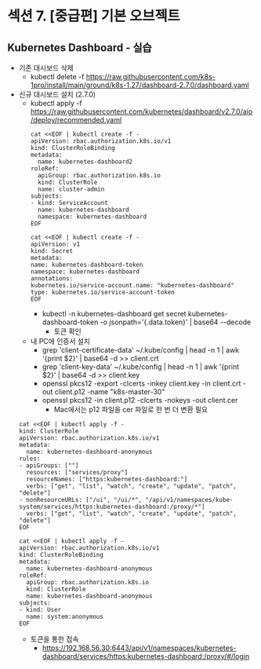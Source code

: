 # 섹션 7. [중급편] 기본 오브젝트

## Kubernetes Dashboard - 실습
- 기존 대시보드 삭제
  - kubectl delete -f https://raw.githubusercontent.com/k8s-1pro/install/main/ground/k8s-1.27/dashboard-2.7.0/dashboard.yaml
- 신규 대시보드 설치 (2.7.0)
  - kubectl apply -f https://raw.githubusercontent.com/kubernetes/dashboard/v2.7.0/aio/deploy/recommended.yaml
    ```shell
    cat <<EOF | kubectl create -f -
    apiVersion: rbac.authorization.k8s.io/v1
    kind: ClusterRoleBinding
    metadata:
      name: kubernetes-dashboard2
    roleRef:
      apiGroup: rbac.authorization.k8s.io
      kind: ClusterRole
      name: cluster-admin
    subjects:
    - kind: ServiceAccount
      name: kubernetes-dashboard
      namespace: kubernetes-dashboard
    EOF
    
    cat <<EOF | kubectl create -f -
    apiVersion: v1
    kind: Secret
    metadata:
    name: kubernetes-dashboard-token
    namespace: kubernetes-dashboard
    annotations:
    kubernetes.io/service-account.name: "kubernetes-dashboard"   
    type: kubernetes.io/service-account-token  
    EOF
    ```
    - kubectl -n kubernetes-dashboard get secret kubernetes-dashboard-token -o jsonpath='{.data.token}' | base64 --decode
      - 토큰 확인
  - 내 PC에 인증서 설치
    - grep 'client-certificate-data' ~/.kube/config | head -n 1 | awk '{print $2}' | base64 -d >> client.crt
    - grep 'client-key-data' ~/.kube/config | head -n 1 | awk '{print $2}' | base64 -d >> client.key
    - openssl pkcs12 -export -clcerts -inkey client.key -in client.crt -out client.p12 -name "k8s-master-30"
    - openssl pkcs12 -in client.p12 -clcerts -nokeys -out client.cer
      - Mac에서는 p12 파일을 cer 파일로 한 번 더 변환 필요
  ```shell
  cat <<EOF | kubectl apply -f -
  kind: ClusterRole
  apiVersion: rbac.authorization.k8s.io/v1
  metadata:
    name: kubernetes-dashboard-anonymous
  rules:
  - apiGroups: [""]
    resources: ["services/proxy"]
    resourceNames: ["https:kubernetes-dashboard:"]
    verbs: ["get", "list", "watch", "create", "update", "patch", "delete"]
  - nonResourceURLs: ["/ui", "/ui/*", "/api/v1/namespaces/kube-system/services/https:kubernetes-dashboard:/proxy/*"]
    verbs: ["get", "list", "watch", "create", "update", "patch", "delete"]
  EOF
  
  cat <<EOF | kubectl apply -f -
  apiVersion: rbac.authorization.k8s.io/v1
  kind: ClusterRoleBinding
  metadata:
    name: kubernetes-dashboard-anonymous
  roleRef:
    apiGroup: rbac.authorization.k8s.io
    kind: ClusterRole
    name: kubernetes-dashboard-anonymous
  subjects:
  - kind: User
    name: system:anonymous
  EOF
  ```
  - 토큰을 통한 접속
    - https://192.168.56.30:6443/api/v1/namespaces/kubernetes-dashboard/services/https:kubernetes-dashboard:/proxy/#/login

  
